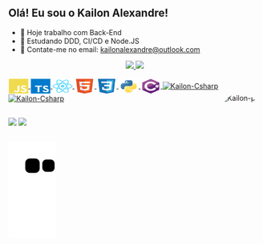 ## Olá! Eu sou o Kailon Alexandre!


- 🔭 Hoje trabalho com Back-End
- 🌱 Estudando DDD, CI/CD e Node.JS 
- 💬 Contate-me no email: kailonalexandre@outlook.com

<div align="center">
  <a href="https://github.com/kailonalexandre">
  <img height="180em" src="https://github-readme-stats.vercel.app/api?username=kailonalexandre&show_icons=true&theme=dark&include_all_commits=true&count_private=true"/>
  <img height="180em" src="https://github-readme-stats.vercel.app/api/top-langs/?username=kailonalexandre&layout=compact&langs_count=7&theme=dark"/>
</div>
  
  <div style="display: inline_block"><br>
  <img align="center" alt="Kailon-Js" height="30" width="40" src="https://raw.githubusercontent.com/devicons/devicon/master/icons/javascript/javascript-plain.svg">
  <img align="center" alt="Kailon-Ts" height="30" width="40" src="https://raw.githubusercontent.com/devicons/devicon/master/icons/typescript/typescript-plain.svg">
  <img align="center" alt="Kailon-React" height="30" width="40" src="https://raw.githubusercontent.com/devicons/devicon/master/icons/react/react-original.svg">
  <img align="center" alt="Kailon-HTML" height="30" width="40" src="https://raw.githubusercontent.com/devicons/devicon/master/icons/html5/html5-original.svg">
  <img align="center" alt="Kailon-CSS" height="30" width="40" src="https://raw.githubusercontent.com/devicons/devicon/master/icons/css3/css3-original.svg">
  <img align="center" alt="Kailon-Python" height="30" width="40" src="https://raw.githubusercontent.com/devicons/devicon/master/icons/python/python-original.svg">
  <img align="center" alt="Kailon-Csharp" height="30" width="40" src="https://raw.githubusercontent.com/devicons/devicon/master/icons/csharp/csharp-original.svg">
  <img align="center" alt="Kailon-Csharp" height="30" width="40" src="https://cdn.jsdelivr.net/gh/devicons/devicon/icons/azure/azure-original.svg">
  <img align="center" alt="Kailon-Csharp" height="30" width="40" src="https://cdn.jsdelivr.net/gh/devicons/devicon/icons/unity/unity-original.svg">
   
  <img align="right" alt="Kailon-pic" height="150" style="border-radius:50px;" src="https://avatars.githubusercontent.com/u/41274609?v=4">

  </div>
  
  ##
  
<div>
  <a href = "mailto:kailonalexandre@outlook.com"><img src="https://img.shields.io/badge/-Gmail-%23333?style=for-the-badge&logo=gmail&logoColor=white" target="_blank"></a>
  <a href="https://www.linkedin.com/in/kailonale/" target="_blank"><img src="https://img.shields.io/badge/-LinkedIn-%230077B5?style=for-the-badge&logo=linkedin&logoColor=white" target="_blank"></a>  
</div>
 
 ##
![Snake animation](https://github.com/kailonalexandre/kailonalexandre/blob/output/github-contribution-grid-snake.svg)
